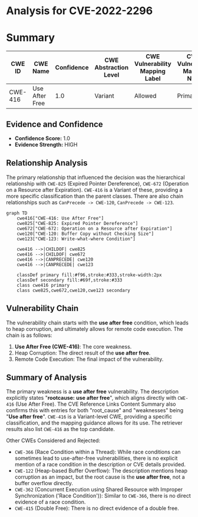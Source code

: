 # Analysis for CVE-2022-2296

# Summary
| CWE ID | CWE Name | Confidence | CWE Abstraction Level | CWE Vulnerability Mapping Label | CWE-Vulnerability Mapping Notes |
|---|---|---|---|---|---|
| CWE-416 | Use After Free | 1.0 | Variant | Allowed | Primary CWE |

## Evidence and Confidence

*   **Confidence Score:** 1.0
*   **Evidence Strength:** HIGH

## Relationship Analysis
The primary relationship that influenced the decision was the hierarchical relationship with `CWE-825` (Expired Pointer Dereference), `CWE-672` (Operation on a Resource after Expiration). `CWE-416` is a Variant of these, providing a more specific classification than the parent classes. There are also chain relationships such as `CanPrecede -> CWE-120`, `CanPrecede -> CWE-123`.

```mermaid
graph TD
    cwe416["CWE-416: Use After Free"]
    cwe825["CWE-825: Expired Pointer Dereference"]
    cwe672["CWE-672: Operation on a Resource after Expiration"]
    cwe120["CWE-120: Buffer Copy without Checking Size"]
    cwe123["CWE-123: Write-what-where Condition"]
    
    cwe416 -->|CHILDOF| cwe825
    cwe416 -->|CHILDOF| cwe672
    cwe416 -->|CANPRECEDE| cwe120
    cwe416 -->|CANPRECEDE| cwe123
    
    classDef primary fill:#f96,stroke:#333,stroke-width:2px
    classDef secondary fill:#69f,stroke:#333
    class cwe416 primary
    class cwe825,cwe672,cwe120,cwe123 secondary
```

## Vulnerability Chain
The vulnerability chain starts with the **use after free** condition, which leads to heap corruption, and ultimately allows for remote code execution. The chain is as follows:
1.  **Use After Free (CWE-416)**: The core weakness.
2.  Heap Corruption: The direct result of the **use after free**.
3.  Remote Code Execution: The final impact of the vulnerability.

## Summary of Analysis
The primary weakness is a **use after free** vulnerability. The description explicitly states "**rootcause:** **use after free**", which aligns directly with `CWE-416` (Use After Free). The CVE Reference Links Content Summary also confirms this with entries for both "root\_cause" and "weaknesses" being "**Use after free**". `CWE-416` is a Variant-level CWE, providing a specific classification, and the mapping guidance allows for its use. The retriever results also list `CWE-416` as the top candidate.

Other CWEs Considered and Rejected:
*   `CWE-366` (Race Condition within a Thread): While race conditions can sometimes lead to use-after-free vulnerabilities, there is no explicit mention of a race condition in the description or CVE details provided.
*   `CWE-122` (Heap-based Buffer Overflow): The description mentions heap corruption as an impact, but the root cause is the **use after free**, not a buffer overflow directly.
*   `CWE-362` (Concurrent Execution using Shared Resource with Improper Synchronization ('Race Condition')): Similar to `CWE-366`, there is no direct evidence of a race condition.
*    `CWE-415` (Double Free): There is no direct evidence of a double free.